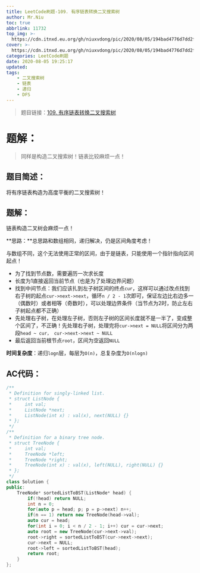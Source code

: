 ```yaml
---
title: LeetCode刷题-109. 有序链表转换二叉搜索树
author: Mr.Niu
toc: true
abbrlink: 11732
top_img: >-
  https://cdn.itnxd.eu.org/gh/niuxvdong/pic/2020/08/05/194bad4776d7dd2f04978342a28a66d3.png
cover: >-
  https://cdn.itnxd.eu.org/gh/niuxvdong/pic/2020/08/05/194bad4776d7dd2f04978342a28a66d3.png
categories: LeetCode刷题
date: 2020-08-05 19:25:17
updated:
tags:
	- 二叉搜索树
	- 链表
	- 递归
	- DFS
---
```








> 题目链接：[109. 有序链表转换二叉搜索树]( https://leetcode-cn.com/problems/convert-sorted-list-to-binary-search-tree/)



# 题解：



> 同样是构造二叉搜索树！链表比较麻烦一点！



## 题目简述：

将有序链表构造为高度平衡的二叉搜索树！

## 题解：

链表构造二叉树会麻烦一点！

**思路：**总思路和数组相同，递归解决，仍是区间角度考虑！

与数组不同，这个无法使用正常的区间，由于是链表，只能使用一个指针指向区间起点！

- 为了找到节点数，需要遍历一次求长度
- 长度为1直接返回当前节点（也是为了处理边界问题）
- 找到中间节点：我们应该扎到左子树区间的终点`cur`，这样可以通过改点找到右子树的起点`cur->next->next`，循环`n / 2 - 1`次即可，保证左边比右边多一（偶数时）或者相等（奇数时），可以处理边界条件（当节点为2时，防止左右子树起点都不正确）
- 先处理右子树，在处理左子树，否则左子树的区间长度就不是一半了，变成整个区间了，不正确！先处理右子树，处理完将`cur->next = NULL`将区间分为两段`head ~ cur， cur->next->next ~ NULL`
- 最后返回当前根节点`root`，区间为空返回`NULL`



**时间复杂度**：递归`logn`层，每层为`O(n)`，总复杂度为`O(nlogn)`

## AC代码：



```c++
/**
 * Definition for singly-linked list.
 * struct ListNode {
 *     int val;
 *     ListNode *next;
 *     ListNode(int x) : val(x), next(NULL) {}
 * };
 */
/**
 * Definition for a binary tree node.
 * struct TreeNode {
 *     int val;
 *     TreeNode *left;
 *     TreeNode *right;
 *     TreeNode(int x) : val(x), left(NULL), right(NULL) {}
 * };
 */
class Solution {
public:
    TreeNode* sortedListToBST(ListNode* head) {
        if(!head) return NULL;
        int n = 0;
        for(auto p = head; p; p = p->next) n++;
        if(n == 1) return new TreeNode(head->val);
        auto cur = head;
        for(int i = 0; i < n / 2 - 1; i++) cur = cur->next;
        auto root = new TreeNode(cur->next->val);
        root->right = sortedListToBST(cur->next->next);
        cur->next = NULL;
        root->left = sortedListToBST(head);
        return root;
    }
};
```



